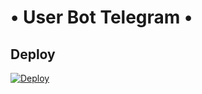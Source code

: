 # • User Bot Telegram •

## Deploy
[![Deploy](https://www.herokucdn.com/deploy/button.svg)](https://dashboard.heroku.com/new?template=https://github.com/MrAbolii/UserBot)
